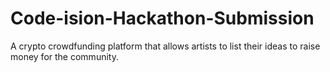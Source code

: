 # Code-ision-Hackathon-Submission
A crypto crowdfunding platform that allows artists to list their ideas to raise money for the community. 
